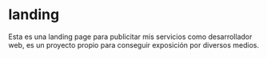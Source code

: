 # landing
Esta es una landing page para publicitar mis servicios como desarrollador web, es un proyecto propio para conseguir exposición por diversos medios.
